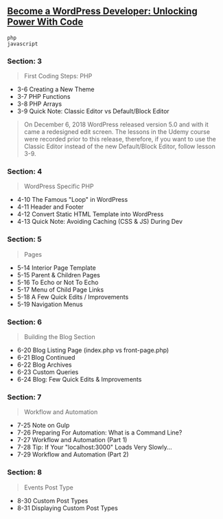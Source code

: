 <!-- 8-31 Displaying Custom Post Types -->

##   [Become a WordPress Developer: Unlocking Power With Code](https://www.udemy.com/become-a-wordpress-developer-php-javascript/)
```
php
javascript
```
### Section: 3
> First Coding Steps: PHP
* 3-6 Creating a New Theme
* 3-7 PHP Functions
* 3-8 PHP Arrays
* 3-9 Quick Note: Classic Editor vs Default/Block Editor
> On December 6, 2018 WordPress released version 5.0 and with it came a redesigned edit screen. The lessons in the Udemy course were recorded prior to this release, therefore, if you want to use the Classic Editor instead of the new Default/Block Editor, follow lesson 3-9.
### Section: 4
> WordPress Specific PHP
* 4-10 The Famous "Loop" in WordPress
* 4-11 Header and Footer
* 4-12 Convert Static HTML Template into WordPress
* 4-13 Quick Note: Avoiding Caching (CSS & JS) During Dev
### Section: 5
> Pages
* 5-14 Interior Page Template
* 5-15 Parent & Children Pages
* 5-16 To Echo or Not To Echo
* 5-17 Menu of Child Page Links
* 5-18 A Few Quick Edits / Improvements
* 5-19 Navigation Menus
### Section: 6
> Building the Blog Section
* 6-20 Blog Listing Page (index.php vs front-page.php)
* 6-21 Blog Continued
* 6-22 Blog Archives
* 6-23 Custom Queries
* 6-24 Blog: Few Quick Edits & Improvements
### Section: 7
> Workflow and Automation
* 7-25 Note on Gulp
* 7-26 Preparing For Automation: What is a Command Line?
* 7-27 Workflow and Automation (Part 1)
* 7-28 Tip: If Your "localhost:3000" Loads Very Slowly...
* 7-29 Workflow and Automation (Part 2)
### Section: 8
> Events Post Type
* 8-30 Custom Post Types
* 8-31 Displaying Custom Post Types
